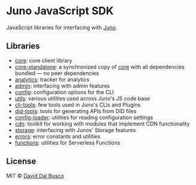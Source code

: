 # Juno JavaScript SDK

JavaScript libraries for interfacing with [Juno].

## Libraries

- [core](/packages/core): core client library
- [core-standalone](/packages/core-standalone): a synchronized copy of [core](/packages/core) with all dependencies bundled — no peer dependencies
- [analytics](/packages/analytics): tracker for analytics
- [admin](/packages/admin): interfacing with admin features
- [config](/packages/config): configuration options for the CLI
- [utils](/packages/utils): various utilities used across Juno's JS code base
- [cli-tools](/packages/cli-tools): few tools used in Juno's CLIs and Plugins
- [did-tools](/packages/cli-tools): tools for generating APIs from DID files
- [config-loader](/packages/config-loader): utilities for reading configuration settings
- [cdn](/packages/console): toolkit for working with modules that implement CDN functionality
- [storage](/packages/storage): interfacing with Junos' Storage features
- [errors](/packages/errors): error constants and utilities
- [functions](/packages/functions): utilities for Serverless Functions

## License

MIT © [David Dal Busco](mailto:david.dalbusco@outlook.com)

[juno]: https://juno.build


